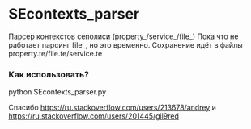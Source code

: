 # SEcontexts_parser
Парсер контекстов сеполиси (property_/service_/file_)
Пока что не работает парсинг file_, но это временно.
Сохранение идёт в файлы property.te/file.te/service.te
### Как использовать?
python SEcontexts_parser.py

Спасибо https://ru.stackoverflow.com/users/213678/andrey и https://ru.stackoverflow.com/users/201445/gil9red
